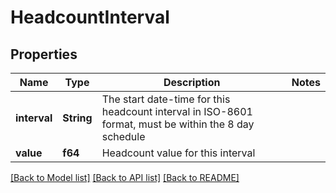 # HeadcountInterval

## Properties

Name | Type | Description | Notes
------------ | ------------- | ------------- | -------------
**interval** | **String** | The start date-time for this headcount interval in ISO-8601 format, must be within the 8 day schedule | 
**value** | **f64** | Headcount value for this interval | 

[[Back to Model list]](../README.md#documentation-for-models) [[Back to API list]](../README.md#documentation-for-api-endpoints) [[Back to README]](../README.md)



